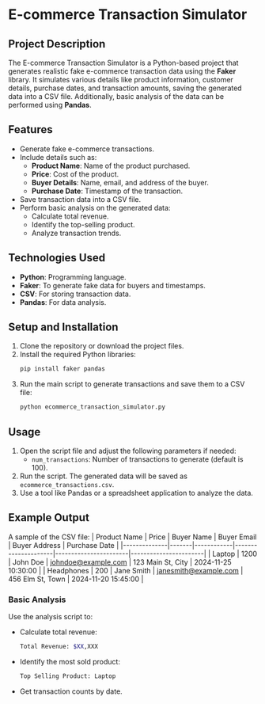 # E-commerce Transaction Simulator

## Project Description
The E-commerce Transaction Simulator is a Python-based project that generates realistic fake e-commerce transaction data using the **Faker** library. It simulates various details like product information, customer details, purchase dates, and transaction amounts, saving the generated data into a CSV file. Additionally, basic analysis of the data can be performed using **Pandas**.

## Features
- Generate fake e-commerce transactions.
- Include details such as:
  - **Product Name**: Name of the product purchased.
  - **Price**: Cost of the product.
  - **Buyer Details**: Name, email, and address of the buyer.
  - **Purchase Date**: Timestamp of the transaction.
- Save transaction data into a CSV file.
- Perform basic analysis on the generated data:
  - Calculate total revenue.
  - Identify the top-selling product.
  - Analyze transaction trends.

## Technologies Used
- **Python**: Programming language.
- **Faker**: To generate fake data for buyers and timestamps.
- **CSV**: For storing transaction data.
- **Pandas**: For data analysis.

## Setup and Installation
1. Clone the repository or download the project files.
2. Install the required Python libraries:
   ```bash
   pip install faker pandas
   ```
3. Run the main script to generate transactions and save them to a CSV file:
   ```bash
   python ecommerce_transaction_simulator.py
   ```

## Usage
1. Open the script file and adjust the following parameters if needed:
   - `num_transactions`: Number of transactions to generate (default is 100).
2. Run the script. The generated data will be saved as `ecommerce_transactions.csv`.
3. Use a tool like Pandas or a spreadsheet application to analyze the data.

## Example Output
A sample of the CSV file:
| Product Name | Price | Buyer Name | Buyer Email         | Buyer Address         | Purchase Date         |
|--------------|-------|------------|---------------------|-----------------------|-----------------------|
| Laptop       | 1200  | John Doe   | johndoe@example.com | 123 Main St, City     | 2024-11-25 10:30:00   |
| Headphones   | 200   | Jane Smith | janesmith@example.com | 456 Elm St, Town    | 2024-11-20 15:45:00   |

### Basic Analysis
Use the analysis script to:
- Calculate total revenue:
  ```bash
  Total Revenue: $XX,XXX
  ```
- Identify the most sold product:
  ```bash
  Top Selling Product: Laptop
  ```
- Get transaction counts by date.

